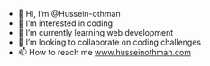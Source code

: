 - 👋 Hi, I’m @Hussein-othman
- 👀 I’m interested in coding
- 🌱 I’m currently learning web development
- 💞️ I’m looking to collaborate on coding challenges
- 📫 How to reach me www.husseinothman.com

<!---
Hussein-othman/Hussein-othman is a ✨ special ✨ repository because its `README.md` (this file) appears on your GitHub profile.
You can click the Preview link to take a look at your changes.
--->
